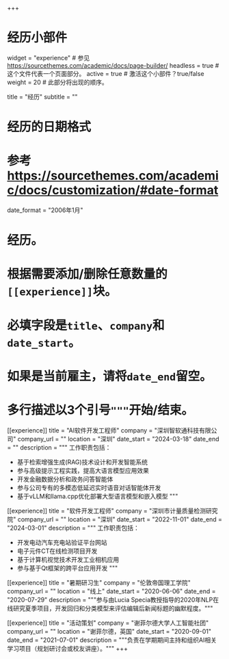 +++
# 经历小部件
widget = "experience"  # 参见 https://sourcethemes.com/academic/docs/page-builder/
headless = true  # 这个文件代表一个页面部分。
active = true  # 激活这个小部件？true/false
weight = 20  # 此部分将出现的顺序。

title = "经历"
subtitle = ""

# 经历的日期格式
#   参考 https://sourcethemes.com/academic/docs/customization/#date-format
date_format = "2006年1月"

# 经历。
#   根据需要添加/删除任意数量的`[[experience]]`块。
#   必填字段是`title`、`company`和`date_start`。
#   如果是当前雇主，请将`date_end`留空。
#   多行描述以3个引号`"""`开始/结束。
[[experience]]
  title = "AI软件开发工程师"
  company = "深圳智软通科技有限公司"
  company_url = ""
  location = "深圳"
  date_start = "2024-03-18"
  date_end = ""
  description = """
  工作职责包括：
  
  * 基于检索增强生成(RAG)技术设计和开发智能系统
  * 参与高级提示工程实践，提高大语言模型应用效果
  * 开发金融数据分析和政务问答智能体
  * 参与公司专有的多模态低延迟实时语音对话智能体开发
  * 基于vLLM和llama.cpp优化部署大型语言模型和嵌入模型
  """

[[experience]]
  title = "软件开发工程师"
  company = "深圳市计量质量检测研究院"
  company_url = ""
  location = "深圳"
  date_start = "2022-11-01"
  date_end = "2024-03-01"
  description = """
  工作职责包括：
  
  * 开发电动汽车充电站验证平台网站
  * 电子元件CT在线检测项目开发
  * 基于计算机视觉技术开发工业相机应用
  * 参与基于Qt框架的跨平台应用开发
  """

[[experience]]
  title = "暑期研习生"
  company = "伦敦帝国理工学院"
  company_url = ""
  location = "线上"
  date_start = "2020-06-06"
  date_end = "2020-07-29"
  description = """参与由Lucia Specia教授指导的2020年NLP在线研究夏季项目，开发回归和分类模型来评估编辑后新闻标题的幽默程度。"""

[[experience]]
  title = "活动策划"
  company = "谢菲尔德大学人工智能社团"
  company_url = ""
  location = "谢菲尔德，英国"
  date_start = "2020-09-01"
  date_end = "2021-07-01"
  description = """负责在学期期间主持和组织AI相关学习项目（规划研讨会或校友讲座）。"""
+++
